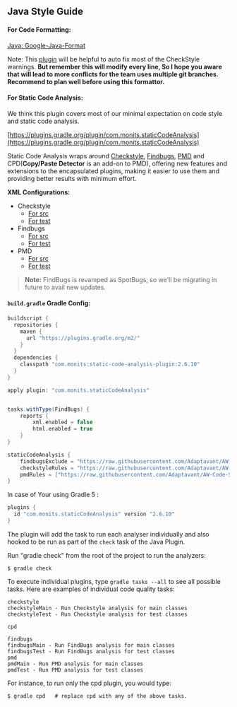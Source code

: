 
## Java Style Guide
    
#### For Code Formatting:

[Java: Google-Java-Format](https://github.com/google/google-java-format)

Note: This [plugin](https://github.com/google/google-java-format#intellij-android-studio-and-other-jetbrains-ides.) will be helpful to auto fix most of the CheckStyle warnings. **But remember this will modify every line, So I hope you aware that will lead to more conflicts for the team uses multiple git branches. Recommend to plan well before using this formattor.**

#### For Static Code Analysis:

We think this plugin covers most of our minimal expectation on code style and static code analysis.  

[https://plugins.gradle.org/plugin/com.monits.staticCodeAnalysis](https://plugins.gradle.org/plugin/com.monits.staticCodeAnalysis) 

Static Code Analysis wraps around [Checkstyle](http://checkstyle.sourceforge.net/), [Findbugs](http://findbugs.sourceforge.net/), [PMD](https://pmd.github.io/) and CPD(**Copy/Paste Detector** is an add-on to PMD), offering new features and extensions to the encapsulated plugins, making it easier to use them and providing better results with minimum effort.

**XML Configurations:**
 - Checkstyle
	 - [For src](config/v0.0.1/checkstyle/checkstyle-main.xml)
	 - [For test](config/v0.0.1/checkstyle/checkstyle-test.xml) 
 -  Findbugs
	 - [For src](config/v0.0.1/findbugs/excludeFilter-main.xml)
	 - [For test](config/v0.0.1/findbugs/excludeFilter-test.xml)
 - PMD
	- [For src](config/v0.0.1/pmd/pmd-main-pmd-6.xml)
	- [For test](config/v0.0.1/pmd/pmd-test-pmd-6.xml)

> **Note:** FindBugs is revamped as SpotBugs, so we'll be migrating in future to avail new updates.

#### `build.gradle` Gradle Config:

```groovy
buildscript {
  repositories {
    maven {
      url "https://plugins.gradle.org/m2/"
    }
  }
  dependencies {
    classpath "com.monits:static-code-analysis-plugin:2.6.10"
  }
}

apply plugin: "com.monits.staticCodeAnalysis"


tasks.withType(FindBugs) {
    reports {
        xml.enabled = false
        html.enabled = true
    }
}

staticCodeAnalysis {
    findbugsExclude = "https://raw.githubusercontent.com/Adaptavant/AW-Code-Standards/master/java/config/v0.0.1/findbugs/excludeFilter-main.xml"
    checkstyleRules = "https://raw.githubusercontent.com/Adaptavant/AW-Code-Standards/master/java/config/v0.0.1/checkstyle/checkstyle-main.xml"
    pmdRules = ["https://raw.githubusercontent.com/Adaptavant/AW-Code-Standards/master/java/config/v0.0.1/pmd/pmd-main-pmd-6.xml"]
}

```

In case of Your using Gradle 5 :

```groovy
plugins {
  id "com.monits.staticCodeAnalysis" version "2.6.10"
}
```

The plugin will add the task to run each analyser individually and also hooked to be run as part of the `check` task of the Java Plugin.

Run "gradle check" from the root of the project to run the analyzers:
```
$ gradle check
```

To execute individual plugins, type `gradle tasks --all` to see all possible tasks.  Here are examples of individual code quality tasks:

```
checkstyle
checkstyleMain - Run Checkstyle analysis for main classes
checkstyleTest - Run Checkstyle analysis for test classes

cpd

findbugs
findbugsMain - Run FindBugs analysis for main classes
findbugsTest - Run FindBugs analysis for test classes
pmd
pmdMain - Run PMD analysis for main classes
pmdTest - Run PMD analysis for test classes
```

For instance, to run only the cpd plugin, you would type:

```
$ gradle cpd   # replace cpd with any of the above tasks.
```


